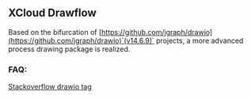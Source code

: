 ## XCloud Drawflow
Based on the bifurcation of [https://github.com/jgraph/drawio](https://github.com/jgraph/drawio)`(v14.6.9)` projects, a more advanced process drawing package is realized.


### FAQ:
[Stackoverflow drawio tag](https://stackoverflow.com/questions/tagged/draw.io)
